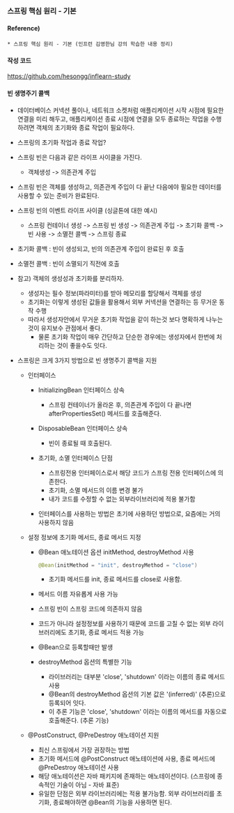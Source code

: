 
### 스프링 핵심 원리 - 기본 

#### Reference) 
	* 스프링 핵심 원리 - 기본 (인프런 김영한님 강의 학습한 내용 정리)

#### 작성 코드
https://github.com/hesongg/inflearn-study


#### 빈 생명주기 콜백

- 데이터베이스 커넥션 풀이나, 네트워크 소켓처럼 애플리케이션 시작 시점에 필요한 연결을 미리 해두고,
	애플리케이션 종료 시점에 연결을 모두 종료하는 작업을 수행하려면 객체의 초기화와 종료 작업이 필요하다.
	
- 스프링의 초기화 작업과 종료 작업?

- 스프링 빈은 다음과 같은 라이프 사이클을 가진다.
	- 객체생성 -> 의존관계 주입
	
- 스프링 빈은 객체를 생성하고, 의존관계 주입이 다 끝난 다음에야 필요한 데이터를 사용할 수 있는 준비가 완료된다.

- 스프링 빈의 이벤트 라이프 사이클 (싱글톤에 대한 예시)
	- 스프링 컨테이너 생성 -> 스프링 빈 생성 -> 의존관계 주입 -> 초기화 콜백 -> 빈 사용 -> 소멸전 콜백 -> 스프링 종료

- 초기화 콜백 : 빈이 생성되고, 빈의 의존관계 주입이 완료된 후 호출

- 소멸전 콜백 : 빈이 소멸되기 직전에 호출


- 참고) 객체의 생성성과 초기화를 분리하자.
	- 생성자는 필수 정보(파라미터)를 받아 메모리를 할당해서 객체를 생성
	- 초기화는 이렇게 생성된 값들을 활용해서 외부 커넥션을 연결하는 등 무거운 동작 수행
	- 따라서 생성자안에서 무거운 초기화 작업을 같이 하는것 보다 명확하게 나누는 것이 유지보수 관점에서 좋다.
		- 물론 초기화 작업이 매우 간단하고 단순한 경우에는 생성자에서 한번에 처리하는 것이 좋을수도 잇다.


- 스프링은 크게 3가지 방법으로 빈 생명주기 콜백을 지원
	- 인터페이스
		- InitializingBean 인터페이스 상속
			- 스프링 컨테이너가 올라온 후, 의존관계 주입이 다 끝나면 afterPropertiesSet() 메서드를 호출해준다.
			
		- DisposableBean 인터페이스 상속
			- 빈이 종료될 때 호출된다.
			
		- 초기화, 소멸 인터페이스 단점
			- 스프링전용 인터페이스로서 해당 코드가 스프링 전용 인터페이스에 의존한다.
			- 초기화, 소멸 메서드의 이름 변경 불가
			- 내가 코드를 수정할 수 없는 외부라이브러리에 적용 불가함
		
		- 인터페이스를 사용하는 방법은 초기에 사용하던 방법으로, 요즘에는 거의 사용하지 않음
			
	- 설정 정보에 초기화 메서드, 종료 메서드 지정
		- @Bean 애노테이션 옵션 initMethod, destroyMethod 사용
			```java
			@Bean(initMethod = "init", destroyMethod = "close")
			```
			- 초기화 메서드를 init, 종료 메서드를 close로 사용함.
		
		- 메서드 이름 자유롭게 사용 가능
		
		- 스프링 빈이 스프링 코드에 의존하지 않음
		
		- 코드가 아니라 설정정보를 사용하기 때문에 코드를 고칠 수 없는 외부 라이브러리에도 초기화, 종료 메서드 적용 가능
		
		- @Bean으로 등록할때만 발생
		
		- destroyMethod 옵션의 특별한 기능
			- 라이브러리는 대부분 'close', 'shutdown' 이라는 이름의 종료 메서드 사용
			- @Bean의 destroyMethod 옵션의 기본 값은 '(inferred)' (추론)으로 등록되어 잇다.
			- 이 추론 기능은 'close', 'shutdown' 이라는 이름의 메서드를 자동으로 호출해준다. (추론 기능)
			
	
	- @PostConstruct, @PreDestroy 애노테이션 지원
		- 최신 스프링에서 가장 권장하는 방법
		- 초기화 메서드에 @PostConstruct 애노테이션에 사용, 종료 메서드에 @PreDestroy 애노테이션 사용
		- 해당 애노테이션은 자바 패키지에 존재하는 애노테이션이다. (스프링에 종속적인 기술이 아님 - 자바 표준)
		- 유일한 단점은 외부 라이브러리에는 적용 불가능함. 외부 라이브러리를 초기화, 종료해야하면 @Bean의 기능을 사용하면 된다.
